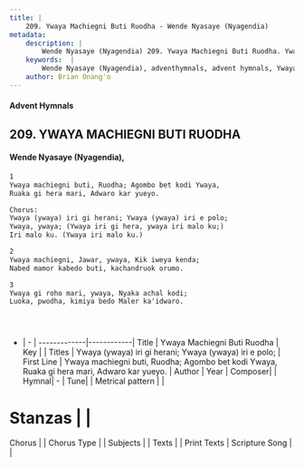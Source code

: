 ```yaml
---
title: |
    209. Ywaya Machiegni Buti Ruodha - Wende Nyasaye (Nyagendia)
metadata:
    description: |
        Wende Nyasaye (Nyagendia) 209. Ywaya Machiegni Buti Ruodha. Ywaya machiegni buti, Ruodha; Agombo bet kodi Ywaya, Ruaka gi hera mari, Adwaro kar yueyo.  Chorus: Ywaya (ywaya) iri gi herani; Ywaya (ywaya) iri e polo; Ywaya, ywaya; (Ywaya iri gi hera, ywaya iri malo ku;) Iri malo ku. (Ywaya iri malo ku.)  
    keywords:  |
        Wende Nyasaye (Nyagendia), adventhymnals, advent hymnals, Ywaya Machiegni Buti Ruodha, Ywaya machiegni buti, Ruodha; Agombo bet kodi Ywaya, Ruaka gi hera mari, Adwaro kar yueyo.. Ywaya (ywaya) iri gi herani; Ywaya (ywaya) iri e polo;
    author: Brian Onang'o
---
```


#### Advent Hymnals
## 209. YWAYA MACHIEGNI BUTI RUODHA
####  Wende Nyasaye (Nyagendia),

```txt
1
Ywaya machiegni buti, Ruodha; Agombo bet kodi Ywaya,
Ruaka gi hera mari, Adwaro kar yueyo.

Chorus:
Ywaya (ywaya) iri gi herani; Ywaya (ywaya) iri e polo;
Ywaya, ywaya; (Ywaya iri gi hera, ywaya iri malo ku;)
Iri malo ku. (Ywaya iri malo ku.)

2
Ywaya machiegni, Jawar, ywaya, Kik iweya kenda;
Nabed mamor kabedo buti, kachandruok orumo.

3
Ywaya gi roho mari, ywaya, Nyaka achal kodi;
Luoka, pwodha, kimiya bedo Maler ka'idwaro.





```

- |   -  |
-------------|------------|
Title | Ywaya Machiegni Buti Ruodha |
Key |  |
Titles | Ywaya (ywaya) iri gi herani; Ywaya (ywaya) iri e polo; |
First Line | Ywaya machiegni buti, Ruodha; Agombo bet kodi Ywaya, Ruaka gi hera mari, Adwaro kar yueyo. |
Author | 
Year | 
Composer| |
Hymnal|  - |
Tune|  |
Metrical pattern | |
# Stanzas |  |
Chorus |  |
Chorus Type |  |
Subjects | |
Texts |  |
Print Texts | 
Scripture Song |  |
    
